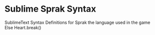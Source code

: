 # Sublime Sprak Syntax
SublimeText Syntax Definitions for Sprak the language used in the game Else Heart.break()
